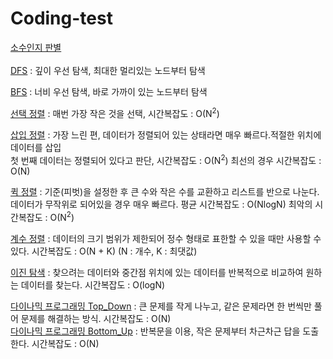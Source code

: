 # Coding-test
[소수인지 판별](./1.java) <br><br>
[DFS](./dfs.java) : 깊이 우선 탐색, 최대한 멀리있는 노드부터 탐색 <br>

[BFS](./bfs.java) : 너비 우선 탐색, 바로 가까이 있는 노드부터 탐색<br>

[선택 정렬](./Select_sort.java) : 매번 가장 작은 것을 선택, 시간복잡도 : O(N<sup>2</sup>)<br>

[삽입 정렬](./Insert_sort.java) : 가장 느린 편, 데이터가 정렬되어 있는 상태라면 매우 빠르다.적절한 위치에 데이터를 삽입<br> 첫 번째 데이터는 정렬되어 있다고 판단, 시간복잡도 : O(N<sup>2</sup>) 최선의 경우 시간복잡도 : O(N)

[퀵 정렬](./Quick_sort.java) : 기준(피벗)을 설정한 후 큰 수와 작은 수를 교환하고 리스트를 반으로 나눈다. 데이터가 무작위로 되어있을 경우 매우 빠르다. 평균 시간복잡도 : O(NlogN) 최악의 시간복잡도 : O(N<sup>2</sup>)

[계수 정렬](./Count_sort.java) : 데이터의 크기 범위가 제한되어 정수 형태로 표한할 수 있을 때만 사용할 수 있다. 시간복잡도 : O(N + K) (N : 개수, K : 최댓값)

[이진 탐색](./Binary_search.java) : 찾으려는 데이터와 중간점 위치에 있는 데이터를 반복적으로 비교하여 원하는 데이터를 찾는다. 시간복잡도 : O(logN)

[다이나믹 프로그래밍 Top_Down](./Dinamic_ttb.java) : 큰 문제를 작게 나누고, 같은 문제라면 한 번씩만 풀어 문제를 해결하는 방식. 시간복잡도 : O(N) <br>
[다이나믹 프로그래밍 Bottom_Up](./Dinamic_btt.java) : 반복문을 이용, 작은 문제부터 차근차근 답을 도출한다. 시간복잡도 : O(N)
